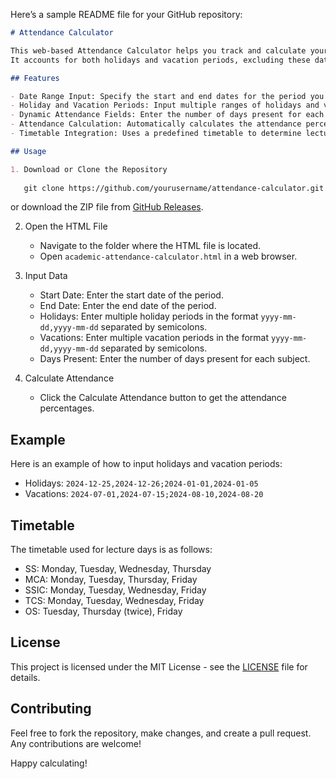 Here’s a sample README file for your GitHub repository:

```markdown
# Attendance Calculator

This web-based Attendance Calculator helps you track and calculate your attendance percentage for different subjects over a specified period.
It accounts for both holidays and vacation periods, excluding these dates from the attendance calculations.

## Features

- Date Range Input: Specify the start and end dates for the period you want to calculate attendance for.
- Holiday and Vacation Periods: Input multiple ranges of holidays and vacation periods to exclude them from calculations.
- Dynamic Attendance Fields: Enter the number of days present for each subject.
- Attendance Calculation: Automatically calculates the attendance percentage for each subject and overall attendance percentage.
- Timetable Integration: Uses a predefined timetable to determine lecture days for each subject.

## Usage

1. Download or Clone the Repository
   
   git clone https://github.com/yourusername/attendance-calculator.git
   ```
   or download the ZIP file from [GitHub Releases](https://github.com/yourusername/attendance-calculator/releases).

2. Open the HTML File
   - Navigate to the folder where the HTML file is located.
   - Open `academic-attendance-calculator.html` in a web browser.

3. Input Data
   - Start Date: Enter the start date of the period.
   - End Date: Enter the end date of the period.
   - Holidays: Enter multiple holiday periods in the format `yyyy-mm-dd,yyyy-mm-dd` separated by semicolons.
   - Vacations: Enter multiple vacation periods in the format `yyyy-mm-dd,yyyy-mm-dd` separated by semicolons.
   - Days Present: Enter the number of days present for each subject.

4. Calculate Attendance
   - Click the Calculate Attendance button to get the attendance percentages.

## Example

Here is an example of how to input holidays and vacation periods:

- Holidays: `2024-12-25,2024-12-26;2024-01-01,2024-01-05`
- Vacations: `2024-07-01,2024-07-15;2024-08-10,2024-08-20`

## Timetable

The timetable used for lecture days is as follows:

- SS: Monday, Tuesday, Wednesday, Thursday
- MCA: Monday, Tuesday, Thursday, Friday
- SSIC: Monday, Tuesday, Wednesday, Friday
- TCS: Monday, Tuesday, Wednesday, Friday
- OS: Tuesday, Thursday (twice), Friday

## License

This project is licensed under the MIT License - see the [LICENSE](LICENSE) file for details.

## Contributing

Feel free to fork the repository, make changes, and create a pull request. Any contributions are welcome!


Happy calculating!
```
